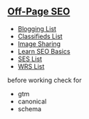 ## [Off-Page SEO](./off-page-seo.md)

- [Blogging List](./blogging-list.md)
- [Classifieds List](./classifieds-list.md)
- [Image Sharing](./image-sharing.md)
- [Learn SEO Basics](./learn-seo-basics.md)
- [SES List](./ses-list.md)
- [WRS List](./wrs-list.md)


before working check for 
- gtm
- canonical
- schema 

